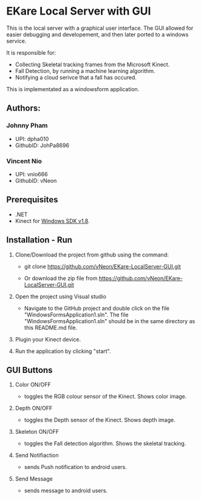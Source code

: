 # EKare Local Server with GUI

This is the local server with a graphical user interface. The GUI allowed for easier debugging and developement, and then later ported to a windows service. 

It is responsible for:
* Collecting Skeletal tracking frames from the Microsoft Kinect.
* Fall Detection, by running a machine learning algorithm.
* Notifying a cloud serivce that a fall has occured.

This is implementated as a windowsform application.

## Authors: 

### Johnny Pham 
* UPI: dpha010
* GithubID: JohPa8696
### Vincent Nio
* UPI: vnio666
* GithubID: vNeon

## Prerequisites
* .NET
* Kinect for [Windows SDK v1.8](https://www.microsoft.com/en-nz/download/details.aspx?id=40278).

## Installation - Run
1. Clone/Download the project from github using the command:

    * git clone https://github.com/vNeon/EKare-LocalServer-GUI.git
  
    * Or download the zip file from https://github.com/vNeon/EKare-LocalServer-GUI.git
  
2. Open the project using Visual studio
    * Navigate to the GitHub project and double click on the file "WindowsFormsApplication1.sln".
The file "WindowsFormsApplication1.sln" should be in the same directory as this README.md file.

3. Plugin your Kinect device.

4. Run the application by clicking "start".

## GUI Buttons

1. Color ON/OFF 
    * toggles the RGB colour sensor of the Kinect. Shows color image.
    
2. Depth ON/OFF 
    * toggles the Depth sensor of the Kinect. Shows depth image.
    
3. Skeleton ON/OFF
    * toggles the Fall detection algorithm. Shows the skeletal tracking.
    
4. Send Notifiaction 
    * sends Push notification to android users.
    
5. Send Message 
    * sends message to android users.
